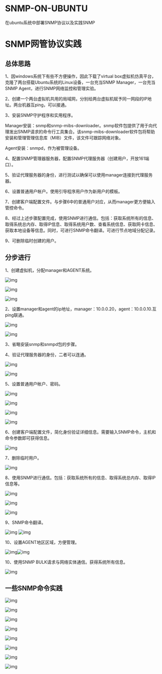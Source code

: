 # SNMP-ON-UBUNTU
在ubuntu系统中部署SNMP协议以及实践SNMP
# SNMP网管协议实践

## 总体思路

1、因windows系统下有些不方便操作，因此下载了virtual box虚拟机仿真平台，克隆了两台搭载Ubuntu系统的Linux设备，一台充当SNMP Manager，一台充当SNMP Agent，进行SNMP网络监控和管理实验。

2、创建一个两台虚拟机共用的局域网，分别给两台虚拟机赋予同一网段的IP地址。两台机器互ping，可以接通。

3、安装SNMP守护程序和实用程序。

Manager安装：snmp和snmp-mibs-downloader。snmp软件包提供了用于向代理发出SNMP请求的命令行工具集合。该snmp-mibs-downloader软件包将帮助安装和管理管理信息库（MIB）文件，该文件可跟踪网络对象。

Agent安装：snmpd，作为被管理设备。

4、配置SNMP管理器服务器，配置SNMP代理服务器（创建用户，开放161端口）。

5、验证代理服务器的身份，进行测试以确保可以使用manager连接到代理服务器。

6、设置普通用户帐户。使用引导程序用户作为新用户的模板。

7、创建客户端配置文件。与步骤6中的普通用户对应，从而manager更方便输入管控命令。

8、经过上述步骤配置完成，使用SNMP进行通信。包括：获取系统所有的信息、取得系统总内存、取得IP信息、取得系统用户数、查看系统信息、获取网卡信息、获取本地设备等信息。同时，可进行SNMP命令翻译。可进行节点地域分配记录。

9、可删除临时创建的用户。

## 分步进行

1、创建虚拟机，分配manager和AGENT系统。

![img](./01/clip_image001.png)

![img](./01/clip_image002.png)

![img](./01/clip_image004.jpg)

2、设置manager和agent的ip地址，manager：10.0.0.20，agent：10.0.0.10.互ping联通。

![img](./01/clip_image006.jpg)

![img](./01/clip_image008.jpg)

3、省略安装snmp和snmpd包的步骤。

4、验证代理服务器的身份，二者可以连通。

![img](./01/clip_image010.jpg)

![img](./01/clip_image012.jpg)

5、设置普通用户帐户、密码。

![img](./01/clip_image013.png)

![img](./01/clip_image015.jpg)

![img](./01/clip_image017.jpg)

![img](./01/clip_image019.jpg)

6、创建客户端配置文件，简化身份验证详细信息。需要输入SNMP命令，主机和命令参数即可获得信息。

![img](./01/clip_image020.png)

7、删除临时用户。

![img](./01/clip_image022.jpg)

8、使用SNMP进行通信。包括：获取系统所有的信息、取得系统总内存、取得IP信息等。

![img](./01/clip_image024.jpg)

![img](./01/clip_image026.jpg)

![img](./01/clip_image028.jpg)

9、SNMP命令翻译。

![img](./01/clip_image030.jpg)
![img](./01/clip_image032.jpg)

10、设置AGENT地区区域，方便管理。

![img](./01/clip_image034.jpg)![img](./01/clip_image036.jpg)

10、使用SNMP BULK请求与网络实体通信。获得系统所有信息。

![img](./01/clip_image038.jpg)
## 一些SNMP命令实践

![img](./SNMP网管协议实践.assets/clip_image001.png)

![img](./SNMP网管协议实践.assets/clip_image002.png)

![img](./SNMP网管协议实践.assets/clip_image004.jpg)

![img](./SNMP网管协议实践.assets/clip_image006.jpg)

![img](./SNMP网管协议实践.assets/clip_image008.jpg)

![img](SNMP%E7%BD%91%E7%AE%A1%E5%8D%8F%E8%AE%AE%E5%AE%9E%E8%B7%B5.assets/clip_image010.jpg)

![img](SNMP%E7%BD%91%E7%AE%A1%E5%8D%8F%E8%AE%AE%E5%AE%9E%E8%B7%B5.assets/clip_image012.jpg)

![img](SNMP%E7%BD%91%E7%AE%A1%E5%8D%8F%E8%AE%AE%E5%AE%9E%E8%B7%B5.assets/clip_image014.jpg)
